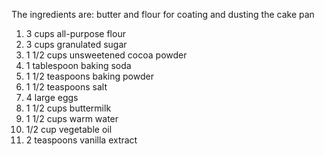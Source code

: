 The ingredients are:
butter and flour for coating and dusting the cake pan
1. 3 cups all-purpose flour
2. 3 cups granulated sugar
3. 1 1/2 cups unsweetened cocoa powder
4. 1 tablespoon baking soda
5. 1 1/2 teaspoons baking powder
6. 1 1/2 teaspoons salt
7. 4 large eggs
8. 1 1/2 cups buttermilk
9. 1 1/2 cups warm water
10. 1/2 cup vegetable oil
11. 2 teaspoons vanilla extract


